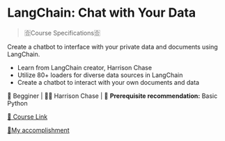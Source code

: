 # LangChain: Chat with Your Data

> 🈴Course Specifications🈴

Create a chatbot to interface with your private data and documents using LangChain.

- Learn from LangChain creator, Harrison Chase
- Utilize 80+ loaders for diverse data sources in LangChain
- Create a chatbot to interact with your own documents and data

🔰 Begginer | 🧑‍🏫 Harrison Chase | 📜 **Prerequisite recommendation:** Basic Python

[🔗 Course Link ](https://learn.deeplearning.ai/courses/langchain-chat-with-your-data/lesson/1/introduction) 

[🌟My accomplishment]()
